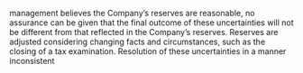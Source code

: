 management  believes  the  Company’s  reserves  are  reasonable,  no  assurance  can  be  given  that  the  final  outcome  of  these
uncertainties  will  not  be  different  from  that  reflected  in  the  Company’s  reserves.  Reserves  are  adjusted  considering  changing
facts  and  circumstances,  such  as  the  closing  of  a  tax  examination.  Resolution  of  these  uncertainties  in  a  manner  inconsistent